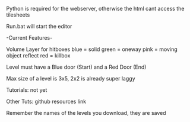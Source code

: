 Python is required for the webserver, otherwise the html cant access the tilesheets

Run.bat will start the editor


-Current Features-

Volume Layer for hitboxes
blue = solid
green = oneway
pink = moving object reflect
red = killbox

Level must have a Blue door (Start) and a Red Door (End)

Max size of a level is 3x5, 2x2 is already super laggy

Tutorials: not yet

Other Tuts: github resources link


Remember the names of the levels you download, they are saved


